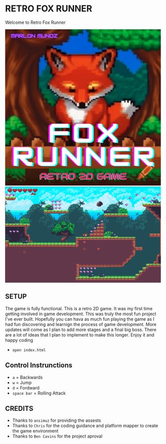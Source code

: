 # RETRO FOX RUNNER 
Welcome to Retro Fox Runner

![cover](./img_prev/fox_runner.png)
![preview](./img_prev/game_preview.png)

## SETUP
The game is fully functional. This is a retro 2D game. It was my first time getting involved in game development. This was truly the most fun project I've ever built. Hopefully you can hava as much fun playing the game as I had fun discovering and learnign the process of game development. More updates will come as I plan to add more stages and a final big boss. There are a lot of ideas that I plan to implement to make this longer. Enjoy it and happy coding
- `open index.html` 

## Control Instrunctions
- `a` = Backwards
- `w` = Jump
- `d` = Fordward
- `space bar` = Rolling Attack

## CREDITS
- Thanks to `ansimuz` for providing the assests
- Thanks to `Chris` for the coding guidance and platform mapper to create the game environment 
- Thanks to `Ben Cavins` for the project aproval
